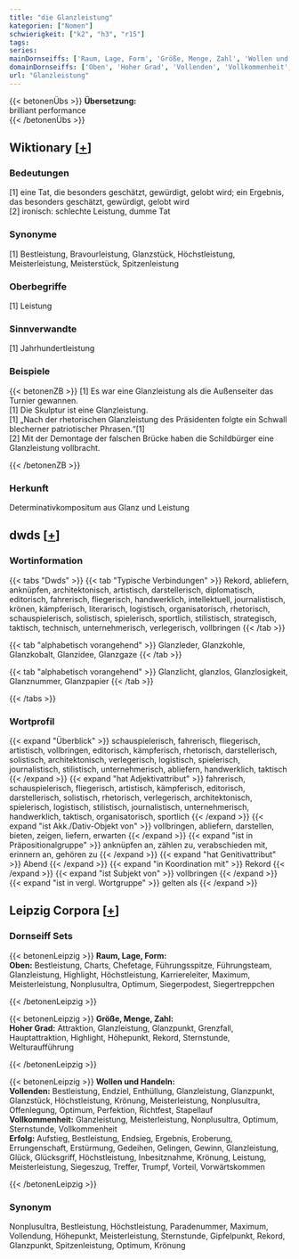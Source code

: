 ```yaml
---
title: "die Glanzleistung"
kategorien: ["Nomen"]
schwierigkeit: ["k2", "h3", "r15"]
tags:
series:
mainDornseiffs: ['Raum, Lage, Form', 'Größe, Menge, Zahl', 'Wollen und Handeln']
domainDornseiffs: ['Oben', 'Hoher Grad', 'Vollenden', 'Vollkommenheit', 'Erfolg']
url: "Glanzleistung"
---
```


{{< betonenÜbs >}}
**Übersetzung:**  
brilliant performance  
{{< /betonenÜbs >}}

## Wiktionary [[+](https://de.wiktionary.org/wiki/Glanzleistung)]

### Bedeutungen
[1] eine Tat, die besonders geschätzt, gewürdigt, gelobt wird; ein Ergebnis, das besonders geschätzt, gewürdigt, gelobt wird  
[2] ironisch: schlechte Leistung, dumme Tat  

### Synonyme
[1] Bestleistung, Bravourleistung, Glanzstück, Höchstleistung, Meisterleistung, Meisterstück, Spitzenleistung  

### Oberbegriffe
[1] Leistung  

### Sinnverwandte
[1] Jahrhundertleistung  

### Beispiele
{{< betonenZB >}}
[1] Es war eine Glanzleistung als die Außenseiter das Turnier gewannen.  
[1] Die Skulptur ist eine Glanzleistung.  
[1] „Nach der rhetorischen Glanzleistung des Präsidenten folgte ein Schwall blecherner patriotischer Phrasen.“[1]  
[2] Mit der Demontage der falschen Brücke haben die Schildbürger eine Glanzleistung vollbracht.  

{{< /betonenZB >}}
### Herkunft
Determinativkompositum aus Glanz und Leistung  



## dwds [[+](https://www.dwds.de/wb/Glanzleistung)]

### Wortinformation
{{< tabs "Dwds" >}}
{{< tab "Typische Verbindungen" >}}
Rekord, abliefern, anknüpfen, architektonisch, artistisch, darstellerisch, diplomatisch, editorisch, fahrerisch, fliegerisch, handwerklich, intellektuell, journalistisch, krönen, kämpferisch, literarisch, logistisch, organisatorisch, rhetorisch, schauspielerisch, solistisch, spielerisch, sportlich, stilistisch, strategisch, taktisch, technisch, unternehmerisch, verlegerisch, vollbringen
{{< /tab >}}

{{< tab "alphabetisch vorangehend" >}}
Glanzleder, Glanzkohle, Glanzkobalt, Glanzidee, Glanzgaze
{{< /tab >}}

{{< tab "alphabetisch vorangehend" >}}
Glanzlicht, glanzlos, Glanzlosigkeit, Glanznummer, Glanzpapier
{{< /tab >}}

{{< /tabs >}}

### Wortprofil
{{< expand "Überblick" >}} schauspielerisch, fahrerisch, fliegerisch, artistisch, vollbringen, editorisch, kämpferisch, rhetorisch, darstellerisch, solistisch, architektonisch, verlegerisch, logistisch, spielerisch, journalistisch, stilistisch, unternehmerisch, abliefern, handwerklich, taktisch {{< /expand >}}
{{< expand "hat Adjektivattribut" >}} fahrerisch, schauspielerisch, fliegerisch, artistisch, kämpferisch, editorisch, darstellerisch, solistisch, rhetorisch, verlegerisch, architektonisch, spielerisch, logistisch, stilistisch, journalistisch, unternehmerisch, handwerklich, taktisch, organisatorisch, sportlich {{< /expand >}}
{{< expand "ist Akk./Dativ-Objekt von" >}} vollbringen, abliefern, darstellen, bieten, zeigen, liefern, erwarten {{< /expand >}}
{{< expand "ist in Präpositionalgruppe" >}} anknüpfen an, zählen zu, verabschieden mit, erinnern an, gehören zu {{< /expand >}}
{{< expand "hat Genitivattribut" >}} Abend {{< /expand >}}
{{< expand "in Koordination mit" >}} Rekord {{< /expand >}}
{{< expand "ist Subjekt von" >}} vollbringen {{< /expand >}}
{{< expand "ist in vergl. Wortgruppe" >}} gelten als {{< /expand >}}

## Leipzig Corpora [[+](https://corpora.uni-leipzig.de/en/res?word=Glanzleistung&corpusId=deu_newscrawl-public_2018)]

### Dornseiff Sets
{{< betonenLeipzig >}}
**Raum, Lage, Form:**  
**Oben:** Bestleistung, Charts, Chefetage, Führungsspitze, Führungsteam, Glanzleistung, Highlight, Höchstleistung, Karriereleiter, Maximum, Meisterleistung, Nonplusultra, Optimum, Siegerpodest, Siegertreppchen  

{{< /betonenLeipzig >}}


{{< betonenLeipzig >}}
**Größe, Menge, Zahl:**  
**Hoher Grad:** Attraktion, Glanzleistung, Glanzpunkt, Grenzfall, Hauptattraktion, Highlight, Höhepunkt, Rekord, Sternstunde, Welturaufführung  

{{< /betonenLeipzig >}}


{{< betonenLeipzig >}}
**Wollen und Handeln:**  
**Vollenden:** Bestleistung, Endziel, Enthüllung, Glanzleistung, Glanzpunkt, Glanzstück, Höchstleistung, Krönung, Meisterleistung, Nonplusultra, Offenlegung, Optimum, Perfektion, Richtfest, Stapellauf  
**Vollkommenheit:** Glanzleistung, Meisterleistung, Nonplusultra, Optimum, Sternstunde, Vollkommenheit  
**Erfolg:** Aufstieg, Bestleistung, Endsieg, Ergebnis, Eroberung, Errungenschaft, Erstürmung, Gedeihen, Gelingen, Gewinn, Glanzleistung, Glück, Glücksgriff, Höchstleistung, Inbesitznahme, Krönung, Leistung, Meisterleistung, Siegeszug, Treffer, Trumpf, Vorteil, Vorwärtskommen  

{{< /betonenLeipzig >}}

### Synonym
Nonplusultra, Bestleistung, Höchstleistung, Paradenummer, Maximum, Vollendung, Höhepunkt, Meisterleistung, Sternstunde, Gipfelpunkt, Rekord, Glanzpunkt, Spitzenleistung, Optimum, Krönung

